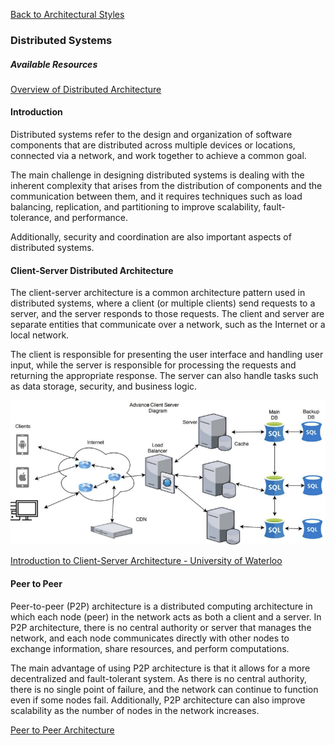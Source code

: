 [Back to Architectural Styles](../07-architectural-styles.md)

### Distributed Systems

##### Available Resources

[Overview of Distributed Architecture](https://www.tutorialspoint.com/software_architecture_design/distributed_architecture.htm)

#### Introduction

Distributed systems refer to the design and organization of software components that are distributed across multiple devices or locations, connected via a network, and work together to achieve a common goal.

The main challenge in designing distributed systems is dealing with the inherent complexity that arises from the distribution of components and the communication between them, and it requires techniques such as load balancing, replication, and partitioning to improve scalability, fault-tolerance, and performance.

Additionally, security and coordination are also important aspects of distributed systems.

#### Client-Server Distributed Architecture

The client-server architecture is a common architecture pattern used in distributed systems, where a client (or multiple clients) send requests to a server, and the server responds to those requests. The client and server are separate entities that communicate over a network, such as the Internet or a local network.

The client is responsible for presenting the user interface and handling user input, while the server is responsible for processing the requests and returning the appropriate response. The server can also handle tasks such as data storage, security, and business logic.

![client-server](./assets/client-server.png)

[Introduction to Client-Server Architecture - University of Waterloo](https://cs.uwaterloo.ca/~m2nagapp/courses/CS446/1195/Arch_Design_Activity/ClientServer.pdf)

#### Peer to Peer

Peer-to-peer (P2P) architecture is a distributed computing architecture in which each node (peer) in the network acts as both a client and a server. In P2P architecture, there is no central authority or server that manages the network, and each node communicates directly with other nodes to exchange information, share resources, and perform computations.

The main advantage of using P2P architecture is that it allows for a more decentralized and fault-tolerant system. As there is no central authority, there is no single point of failure, and the network can continue to function even if some nodes fail. Additionally, P2P architecture can also improve scalability as the number of nodes in the network increases.

[Peer to Peer Architecture](https://student.cs.uwaterloo.ca/~cs446/1171/Arch_Design_Activity/Peer2Peer.pdf)
